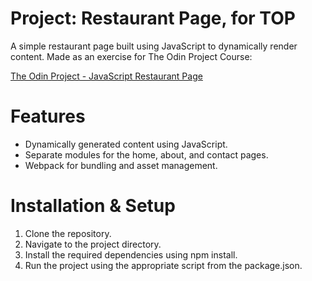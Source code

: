 # Project: Restaurant Page, for TOP

A simple restaurant page built using JavaScript to dynamically render content. Made as an exercise for The Odin Project Course:

[The Odin Project - JavaScript Restaurant Page](https://www.theodinproject.com/lessons/javascript-restaurant-page)

# Features
* Dynamically generated content using JavaScript.
* Separate modules for the home, about, and contact pages.
* Webpack for bundling and asset management.

# Installation & Setup
1. Clone the repository.
2. Navigate to the project directory.
3. Install the required dependencies using npm install.
4. Run the project using the appropriate script from the package.json.

